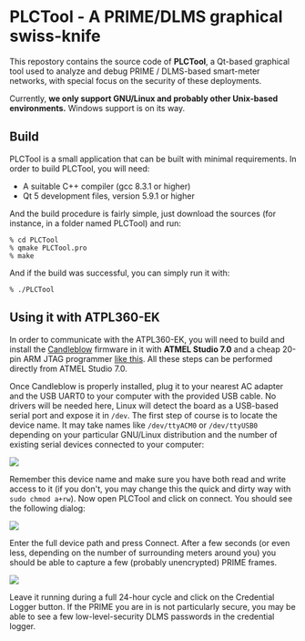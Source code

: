# PLCTool - A PRIME/DLMS graphical swiss-knife
This repostory contains the source code of **PLCTool**, a Qt-based graphical tool used to analyze and debug PRIME / DLMS-based smart-meter networks, with special focus on the security of these deployments.

Currently, **we only support GNU/Linux and probably other Unix-based environments.** Windows support is on its way.

## Build
PLCTool is a small application that can be built with minimal requirements. In order to build PLCTool, you will need:

- A suitable C++ compiler (gcc 8.3.1 or higher)
- Qt 5 development files, version 5.9.1 or higher

And the build procedure is fairly simple, just download the sources (for instance, in a folder named PLCTool) and run:
```
% cd PLCTool
% qmake PLCTool.pro
% make
```

And if the build was successful, you can simply run it with:
```
% ./PLCTool
```

## Using it with ATPL360-EK
In order to communicate with the ATPL360-EK, you will need to build and install the [Candleblow](https://github.com/TarlogicSecurity/Candleblow) firmware in it with **ATMEL Studio 7.0** and a cheap 20-pin ARM JTAG programmer [like this](https://www.amazon.es/Gen%C3%A9rico-depurador-soporte-Ortex-M3-reemplazo/dp/B086RJZXGJ/ref=sr_1_2?__mk_es_ES=%C3%85M%C3%85%C5%BD%C3%95%C3%91&dchild=1&keywords=Jtag+Usb+arm&qid=1606854930&sr=8-2).  All these steps can be performed directly from ATMEL Studio 7.0.

Once Candleblow is properly installed, plug it to your nearest AC adapter and the USB UART0 to your computer with the provided USB cable. No drivers will be needed here, Linux will detect the board as a USB-based serial port and expose it in `/dev`. The first step of course is to locate the device name. It may take names like `/dev/ttyACM0` or `/dev/ttyUSB0` depending on your particular GNU/Linux distribution and the number of existing serial devices connected to your computer:

![](https://raw.githubusercontent.com/TarlogicSecurity/PLCTool/main/doc/plctool1.png)

Remember this device name and make sure you have both read and write access to it (if you don't, you may change this the quick and dirty way with `sudo chmod a+rw`). Now open PLCTool and click on connect. You should see the following dialog:

![](https://raw.githubusercontent.com/TarlogicSecurity/PLCTool/main/doc/plctool2.png)

Enter the full device path and press Connect. After a few seconds (or even less, depending on the number of surrounding meters around you) you should be able to capture a few (probably unencrypted) PRIME frames.

![](https://raw.githubusercontent.com/TarlogicSecurity/PLCTool/main/doc/plctool3.png)

Leave it running during a full 24-hour cycle and click on the Credential Logger button. If the PRIME you are in is not particularly secure, you may be able to see a few low-level-security DLMS passwords in the credential logger.
